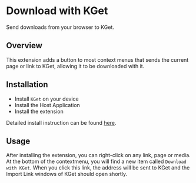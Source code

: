 # Download with KGet

Send downloads from your browser to KGet.

## Overview

This extension adds a button to most context menus that sends the current page or link to KGet, allowing it to be downloaded with it.

## Installation

- Install `KGet` on your device
- Install the Host Application
- Install the extension

Detailed install instruction can be found [here](docs/INSTALL.md).

## Usage

After installing the extension, you can right-click on any link, page or media. At the bottom of the contextmenu, you will find a new item called `Download with KGet`.
When you click this link, the address will be sent to KGet and the Import Link windows of KGet should open shortly.
